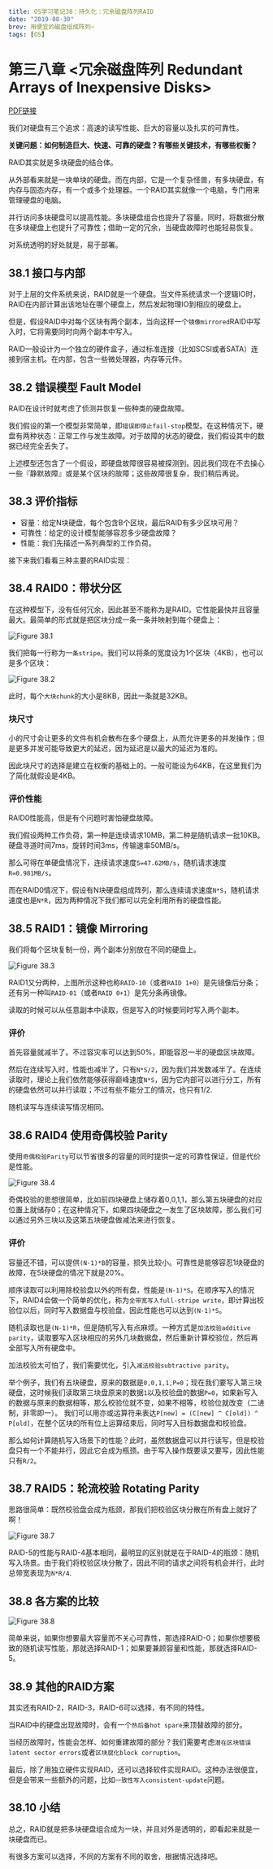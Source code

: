 ```yaml lw-blog-meta
title: OS学习笔记38：持久化：冗余磁盘阵列RAID
date: "2019-08-30"
brev: 用便宜的磁盘组成阵列~
tags: [OS]
```


# 第三八章 <冗余磁盘阵列 Redundant Arrays of Inexpensive Disks>

[PDF链接](http://pages.cs.wisc.edu/~remzi/OSTEP/file-raid.pdf)

我们对硬盘有三个追求：高速的读写性能、巨大的容量以及扎实的可靠性。

**关键问题：如何制造巨大、快速、可靠的硬盘？有哪些关键技术，有哪些权衡？**

RAID其实就是多块硬盘的结合体。

从外部看来就是一块单块的硬盘。而在内部，它是一个复杂怪兽，有多块硬盘，有内存与固态内存，有一个或多个处理器。一个RAID其实就像一个电脑，专门用来管理硬盘的电脑。

并行访问多块硬盘可以提高性能。多块硬盘组合也提升了容量。同时，将数据分散在多块硬盘上也提升了可靠性；借助一定的冗余，当硬盘故障时也能轻易恢复。

对系统透明的好处就是，易于部署。

## 38.1 接口与内部

对于上层的文件系统来说，RAID就是一个硬盘。当文件系统请求一个逻辑IO时，RAID在内部计算出该地址在哪个硬盘上，然后发起物理IO到相应的硬盘上。

但是，假设RAID中对每个区块有两个副本，当向这样一个`镜像mirrored`RAID中写入时，它将需要同时向两个副本中写入。

RAID一般设计为一个独立的硬件盒子，通过标准连接（比如SCSI或者SATA）连接到宿主机。在内部，包含一些微处理器，内存等元件。

## 38.2 错误模型 Fault Model

RAID在设计时就考虑了侦测并恢复一些种类的硬盘故障。

我们假设的第一个模型非常简单，即`错误即停止fail-stop`模型。在这种情况下，硬盘有两种状态：正常工作与发生故障。对于故障的状态的硬盘，我们假设其中的数据已经完全丢失了。

上述模型还包含了一个假设，即硬盘故障很容易被探测到。因此我们现在不去操心一些『静默故障』或是某个区块的故障；这些故障很复杂，我们稍后再说。

## 38.3 评价指标

- 容量：给定N块硬盘，每个包含B个区块，最后RAID有多少区块可用？
- 可靠性：给定的设计模型能够容忍多少硬盘故障？
- 性能：我们先描述一系列典型的工作负荷。

接下来我们看看三种主要的RAID实现：

## 38.4 RAID0：带状分区

在这种模型下，没有任何冗余，因此甚至不能称为是RAID。它性能最快并且容量最大。最简单的形式就是把区块分成一条一条并映射到每个硬盘上：

![Figure 38.1](../../tech-blog-pic/2019/2019-08-30-Fig-38-1.png)

我们把每一行称为一`条stripe`。我们可以将条的宽度设为1个区块（4KB），也可以是多个区块：

![Figure 38.2](../../tech-blog-pic/2019/2019-08-30-Fig-38-2.png)

此时，每个`大块chunk`的大小是8KB，因此一条就是32KB。

### 块尺寸

小的尺寸会让更多的文件有机会散布在多个硬盘上，从而允许更多的并发操作；但是更多并发可能导致更大的延迟，因为延迟是以最大的延迟为准的。

因此块尺寸的选择是建立在权衡的基础上的。一般可能设为64KB，在这里我们为了简化就假设是4KB。

### 评价性能

RAID0性能高，但是有个问题时害怕硬盘故障。

我们假设两种工作负荷，第一种是连续请求10MB，第二种是随机请求一批10KB。硬盘寻道时间7ms，旋转时间3ms，传输速率50MB/s。

那么可得在单硬盘情况下，连续请求速度`S=47.62MB/s`，随机请求速度`R=0.981MB/s`。

而在RAID0情况下，假设有N块硬盘组成阵列，那么连续请求速度`N*S`，随机请求速度也是`N*R`，因为两种情况下我们都可以完全利用所有的硬盘性能。

## 38.5 RAID1：镜像 Mirroring

我们将每个区块复制一份，两个副本分别放在不同的硬盘上。

![Figure 38.3](../../tech-blog-pic/2019/2019-08-30-Fig-38-3.png)

RAID1又分两种，上图所示这种也称`RAID-10`（或者`RAID 1+0`）是先镜像后分条；还有另一种叫`RAID-01`（或者`RAID 0+1`）是先分条再镜像。

读取的时候可以从任意副本中读取，但是写入的时候要同时写入两个副本。

### 评价

首先容量就减半了。不过容灾率可以达到50%，即能容忍一半的硬盘区块故障。

然后在连续写入时，性能也减半了，只有`N*S/2`，因为我们并发数减半了。在连续读取时，理论上我们依然能够获得巅峰速度`N*S`，因为它内部可以进行分工，所有的硬盘依然可以并行读取；不过有些不能分工的情况，也只有1/2.

随机读写与连续读写情况相同。

## 38.6 RAID4 使用奇偶校验 Parity

使用`奇偶校验Parity`可以节省很多的容量的同时提供一定的可靠性保证，但是代价是性能。

![Figure 38.4](../../tech-blog-pic/2019/2019-08-30-Fig-38-4.png)

奇偶校验的思想很简单，比如前四块硬盘上储存着0,0,1,1，那么第五块硬盘的对应位置上就储存0；在这种情况下，如果四块硬盘之一发生了区块故障，那么我们可以通过另外三块以及这第五块硬盘做减法来进行恢复。

### 评价

容量还不错，可以提供`(N-1)*B`的容量，损失比较小。可靠性是能够容忍1块硬盘的故障，在5块硬盘的情况下就是20%。

顺序读取可以利用除校验盘以外的所有盘，性能是`(N-1)*S`。在顺序写入的情况下，RAID4会做一个简单的优化，称为`全带宽写入full-stripe write`，即计算出校验位以后，同时写入数据盘与校验盘，因此性能也可以达到`(N-1)*S`。

随机读取也是`(N-1)*R`，但是随机写入有点麻烦。一种方式是`加法校验additive parity`，读取要写入区块相应的另外几块数据盘，然后重新计算校验位，然后再全部写入所有硬盘中。

加法校验太可怕了，我们需要优化，引入`减法校验subtractive parity`。

举个例子，我们有五块硬盘，原来的数据是`0,0,1,1,P=0`；现在我们要写入第三块硬盘，这时候我们读取第三块盘原来的数据`1`以及校验盘的数据`P=0`，如果新写入的数据与原来的数据相等，那么校验位就不变，如果不相等，校验位就改变（二进制，非零即一）。
我们可以用亦或运算符来表达`P[new] = (C[new] ^ C[old]) ^ P[old]`，在整个区块的所有位上运算结束后，同时写入目标数据盘和校验盘。

那么如何计算随机写入场景下的性能？此时，虽然数据盘可以并行读写，但是校验盘只有一个不能并行，因此它会成为瓶颈。由于写入操作既要读又要写，因此性能只有`R/2`。

## 38.7 RAID5：轮流校验 Rotating Parity

思路很简单：既然校验盘会成为瓶颈，那我们把校验区块分散在所有盘上就好了啊！

![Figure 38.7](../../tech-blog-pic/2019/2019-08-30-Fig-38-7.png)

RAID-5的性能与RAID-4基本相同，最明显的区别就是在于RAID-4的瓶颈：随机写入场景。由于我们将校验区块分散了，因此不同的请求之间将有机会并行，此时总带宽表现为`N*R/4`.

## 38.8 各方案的比较

![Figure 38.8](../../tech-blog-pic/2019/2019-08-30-Fig-38-8.png)

简单来说，如果你想要最大容量而不关心可靠性，那选择RAID-0；如果你想要极致的随机读写性能，那就选择RAID-1；如果要兼顾容量和性能，那就选择RAID-5。

## 38.9 其他的RAID方案

其实还有RAID-2，RAID-3，RAID-6可以选择，有不同的特性。

当RAID中的硬盘出现故障时，会有一个`热后备hot spare`来顶替故障的部分。

当经历故障时，性能会怎样、如何重建故障的部分？我们需要考虑`潜在区块错误latent sector errors`或者`区块腐化block corruption`。

最后，除了用独立硬件实现RAID，还可以选择软件实现RAID。这种办法很便宜，但是会带来一些额外的问题，比如`一致性写入consistent-update`问题。

## 38.10 小结

总之，RAID就是把多块硬盘组合成为一块，并且对外是透明的，即看起来就是一块硬盘而已。

有很多方案可以选择，不同的方案有不同的取舍，根据情况选择吧。
